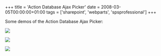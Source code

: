+++
title = 'Action Database Ajax Picker'
date = 2008-03-05T00:00:00+01:00
tags = ['sharepoint', 'webparts', 'spsprofessional']
+++

Some demos of the Action Database Ajax Picker:

![](/images/Sharepoint/ADPiPickerVideo.gif)

![](/images/Sharepoint/Generator1.gif)

![](/images/Sharepoint/Generator2.gif)
